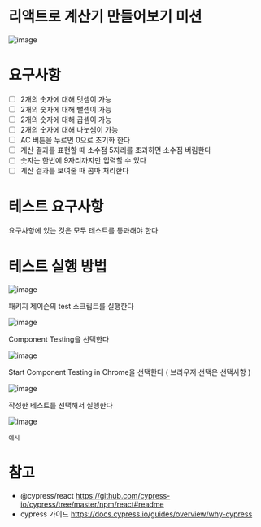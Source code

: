 # 리액트로 계산기 만들어보기 미션

![image](https://user-images.githubusercontent.com/41019113/175235647-83e19cb4-d736-45f7-acf6-c8a3e9775399.png)

# 요구사항
- [ ] 2개의 숫자에 대해 덧셈이 가능
- [ ] 2개의 숫자에 대해 뺄셈이 가능
- [ ] 2개의 숫자에 대해 곱셈이 가능
- [ ] 2개의 숫자에 대해 나눗셈이 가능
- [ ] AC 버튼을 누르면 0으로 초기화 한다
- [ ] 계산 결과를 표현할 때 소수점 5자리를 초과하면 소수점 버림한다
- [ ] 숫자는 한번에 9자리까지만 입력할 수 있다
- [ ] 계산 결과를 보여줄 때 콤마 처리한다

# 테스트 요구사항
요구사항에 있는 것은 모두 테스트를 통과해야 한다

# 테스트 실행 방법
![image](https://user-images.githubusercontent.com/41019113/175460808-97c253b6-f97a-4db0-9914-86ff31c4fbbb.png)

패키지 제이슨의 test 스크립트를 실행한다

![image](https://user-images.githubusercontent.com/41019113/175460919-e79418b7-4db3-4b16-bd6b-bb68c75d00f7.png)

Component Testing을 선택한다

![image](https://user-images.githubusercontent.com/41019113/175460997-1b01a9a6-1fa7-4abb-90c1-a8a177f2d8cf.png)

Start Component Testing in Chrome을 선택한다 ( 브라우저 선택은 선택사항 )

![image](https://user-images.githubusercontent.com/41019113/175461094-bfe50118-c8a1-4e2a-ab87-f76f65acc623.png)

작성한 테스트를 선택해서 실행한다

![image](https://user-images.githubusercontent.com/41019113/175461140-fa6e38f6-d4b0-46a8-ac67-9d0e44ce4dc3.png)

`예시`

# 참고
- @cypress/react https://github.com/cypress-io/cypress/tree/master/npm/react#readme
- cypress 가이드 https://docs.cypress.io/guides/overview/why-cypress
